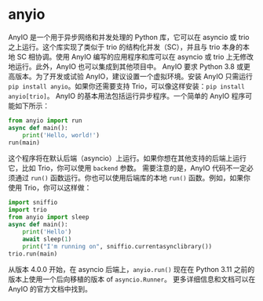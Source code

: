 # anyio

AnyIO 是一个用于异步网络和并发处理的 Python 库，它可以在 asyncio 或 trio 之上运行。这个库实现了类似于 trio 的结构化并发（SC），并且与 trio 本身的本地 SC 相协调。使用 AnyIO 编写的应用程序和库可以在 asyncio 或 trio 上无修改地运行。此外，AnyIO 也可以集成到其他项目中。 AnyIO 要求 Python 3.8 或更高版本。为了开发或试验 AnyIO，建议设置一个虚拟环境。安装 AnyIO 只需运行 `pip install anyio`。如果你还需要支持 Trio，可以像这样安装：`pip install anyio[trio]`。 AnyIO 的基本用法包括运行异步程序。一个简单的 AnyIO 程序可能如下所示：

```python
from anyio import run
async def main():
    print('Hello, world!')
run(main)
```

这个程序将在默认后端（asyncio）上运行。如果你想在其他支持的后端上运行它，比如 Trio，你可以使用 `backend` 参数。 需要注意的是，AnyIO 代码不一定必须通过 `run()` 函数运行。你也可以使用后端库的本地 `run()` 函数。例如，如果你使用 Trio，你可以这样做：

```python
import sniffio
import trio
from anyio import sleep
async def main():
    print('Hello')
    await sleep(1)
    print("I'm running on", sniffio.currentasynclibrary())
trio.run(main)
```

从版本 4.0.0 开始，在 asyncio 后端上，`anyio.run()` 现在在 Python 3.11 之前的版本上使用一个后向移植的版本 of `asyncio.Runner`。 更多详细信息和文档可以在 AnyIO 的官方文档中找到。
